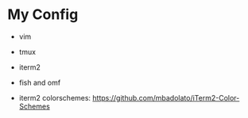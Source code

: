 # My Config

* vim
* tmux
* iterm2
* fish and omf

* iterm2 colorschemes: https://github.com/mbadolato/iTerm2-Color-Schemes
